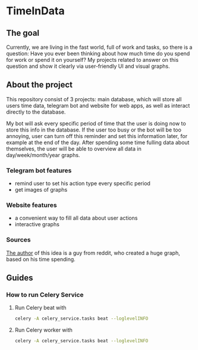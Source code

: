 # TimeInData

## The goal
Currently, we are living in the fast world, full of work and tasks, so there is a 
question: Have you ever been thinking about how much time do you spend for work or 
spend it on yourself? My projects related to answer on this question and show it 
clearly via user-friendly UI and visual graphs.

## About the project
This repository consist of 3 projects: main database, which will store all users time 
data, telegram bot and website for web apps, as well as interact directly to the database.

My bot will ask every specific period of time that the user is doing now to store this info 
in the database. If the user too busy or the bot will be too annoying, user can turn off 
this reminder and set this information later, for example at the end of the day. After
spending some time fulling data about themselves, the user will be able to overview all data in 
day/week/month/year graphs.

### Telegram bot features
- remind user to set his action type every specific period
- get images of graphs

### Website features
- a convenient way to fill all data about user actions
- interactive graphs


### Sources
[The author][idea_author] of this idea is a guy from reddit, who created a huge graph, based on his 
time spending.

[idea_author]: https://www.reddit.com/r/dataisbeautiful/comments/13pbi6v/oc_how_i_spent_every_hour_of_an_entire_year


## Guides

### How to run Celery Service
1. Run Celery beat with
    ```bash
   celery -A celery_service.tasks beat --loglevelINFO
   ```
2. Run Celery worker with
    ```bash
    celery -A celery_service.tasks beat --loglevelINFO
    ```

